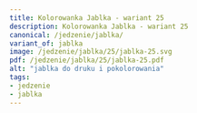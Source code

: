 ```yaml
---
title: Kolorowanka Jablka - wariant 25
description: Kolorowanka Jablka - wariant 25
canonical: /jedzenie/jablka/
variant_of: jablka
image: /jedzenie/jablka/25/jablka-25.svg
pdf: /jedzenie/jablka/25/jablka-25.pdf
alt: "jablka do druku i pokolorowania"
tags:
- jedzenie
- jablka
---
```

